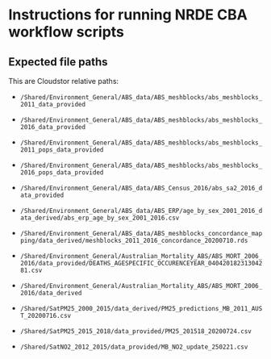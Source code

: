 # Instructions for running NRDE CBA workflow scripts

## Expected file paths

This are Cloudstor relative paths:

* `/Shared/Environment_General/ABS_data/ABS_meshblocks/abs_meshblocks_2011_data_provided`

* `/Shared/Environment_General/ABS_data/ABS_meshblocks/abs_meshblocks_2016_data_provided`

* `/Shared/Environment_General/ABS_data/ABS_meshblocks/abs_meshblocks_2011_pops_data_provided`

* `/Shared/Environment_General/ABS_data/ABS_meshblocks/abs_meshblocks_2016_pops_data_provided`

* `/Shared/Environment_General/ABS_data/ABS_Census_2016/abs_sa2_2016_data_provided`

* `/Shared/Environment_General/ABS_data/ABS_ERP/age_by_sex_2001_2016_data_derived/abs_erp_age_by_sex_2001_2016.csv`

* `/Shared/Environment_General/ABS_data/ABS_meshblocks_concordance_mapping/data_derived/meshblocks_2011_2016_concordance_20200710.rds`

* `/Shared/Environment_General/Australian_Mortality_ABS/ABS_MORT_2006_2016/data_provided/DEATHS_AGESPECIFIC_OCCURENCEYEAR_04042018231304281.csv`

* `/Shared/Environment_General/Australian_Mortality_ABS/ABS_MORT_2006_2016/data_derived`

* `/Shared/SatPM25_2000_2015/data_derived/PM25_predictions_MB_2011_AUST_20200716.csv `

* `/Shared/SatPM25_2015_2018/data_provided/PM25_201518_20200724.csv`

* `/Shared/SatNO2_2012_2015/data_provided/MB_NO2_update_250221.csv`


